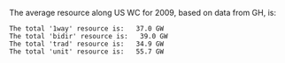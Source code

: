 The average resource along US WC for 2009, based on data from GH, is:

    The total '1way' resource is:   37.0 GW
    The total 'bidir' resource is:   39.0 GW
    The total 'trad' resource is:   34.9 GW
    The total 'unit' resource is:   55.7 GW
